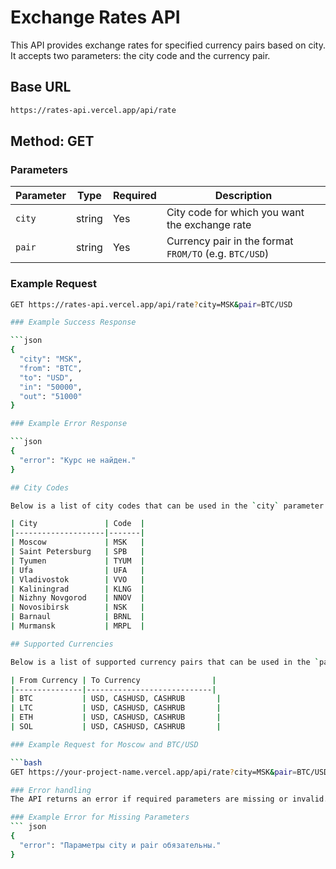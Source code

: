 # Exchange Rates API

This API provides exchange rates for specified currency pairs based on city. It accepts two parameters: the city code and the currency pair.

## Base URL

```bash
https://rates-api.vercel.app/api/rate
```

## Method: GET

### Parameters

| Parameter | Type   | Required | Description                                      |
|-----------|--------|----------|--------------------------------------------------|
| `city`    | string | Yes      | City code for which you want the exchange rate   |
| `pair`    | string | Yes      | Currency pair in the format `FROM/TO` (e.g. `BTC/USD`) |

### Example Request

```bash
GET https://rates-api.vercel.app/api/rate?city=MSK&pair=BTC/USD

### Example Success Response

```json
{
  "city": "MSK",
  "from": "BTC",
  "to": "USD",
  "in": "50000",
  "out": "51000"
}

### Example Error Response

```json
{
  "error": "Курс не найден."
}

## City Codes

Below is a list of city codes that can be used in the `city` parameter.

| City               | Code  |
|--------------------|-------|
| Moscow             | MSK   |
| Saint Petersburg   | SPB   |
| Tyumen             | TYUM  |
| Ufa                | UFA   |
| Vladivostok        | VVO   |
| Kaliningrad        | KLNG  |
| Nizhny Novgorod    | NNOV  |
| Novosibirsk        | NSK   |
| Barnaul            | BRNL  |
| Murmansk           | MRPL  |

## Supported Currencies

Below is a list of supported currency pairs that can be used in the `pair` parameter.

| From Currency | To Currency                |
|---------------|----------------------------|
| BTC           | USD, CASHUSD, CASHRUB       |
| LTC           | USD, CASHUSD, CASHRUB       |
| ETH           | USD, CASHUSD, CASHRUB       |
| SOL           | USD, CASHUSD, CASHRUB       |

### Example Request for Moscow and BTC/USD

```bash
GET https://your-project-name.vercel.app/api/rate?city=MSK&pair=BTC/USD

### Error handling
The API returns an error if required parameters are missing or invalid.

### Example Error for Missing Parameters
``` json
{
  "error": "Параметры city и pair обязательны."
}



